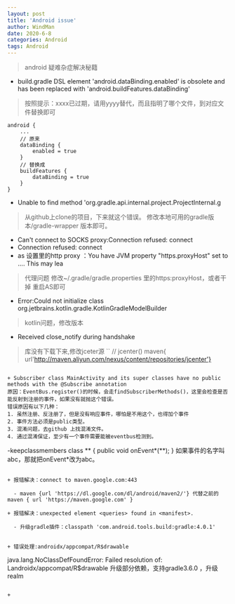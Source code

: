 ```yaml
---
layout: post
title: 'Android issue'
author: WindMan
date: 2020-6-8
categories: Android
tags: Android 
---
```

> android 疑难杂症解决秘籍

+ build.gradle DSL element 'android.dataBinding.enabled' is obsolete and has been replaced with 'android.buildFeatures.dataBinding'
> 按照提示：xxxx已过期，请用yyyy替代，而且指明了哪个文件，到对应文件替换即可
```
android {
    ...
    // 原来
    dataBinding {
        enabled = true
    }
    // 替换成
    buildFeatures {
        dataBinding = true
    }
}
```
+ Unable to find method 'org.gradle.api.internal.project.ProjectInternal.g
> 从github上clone的项目，下来就这个错误。
> 修改本地可用的gradle版本/gradle-wrapper 版本即可。

+ Can't connect to SOCKS proxy:Connection refused: connect
+ Connection refused: connect
+ as 设置里的http proxy ：You have JVM property "https.proxyHost" set to .... This may lea
> 代理问题
> 修改~/.gradle/gradle.properties 里的https:proxyHost，或者干掉
> 重启AS即可

+ Error:Could not initialize class org.jetbrains.kotlin.gradle.KotlinGradleModelBuilder
> kotlin问题，修改版本

+ Received close_notify during handshake
> 库没有下载下来,修改jceter源
``
// jcenter()
maven{ url'http://maven.aliyun.com/nexus/content/repositories/jcenter'}
```

+ Subscriber class MainActivity and its super classes have no public methods with the @Subscribe annotation
原因：EventBus.register()的时候，会走findSubscriberMethods()，这里会检查是否能反射到注册的事件，如果没有就抛这个错误。
错误原因有以下几种：
1. 虽然注册、反注册了，但是没有响应事件，哪怕是不用这个，也得加个事件
2. 事件方法必须是public类型。
3. 混淆问题，去github 上找混淆文件。
4. 通过混淆保证，至少有一个事件需要能被eventbus检测到。

```
-keepclassmembers class ** {
    public void onEvent*(**);
}
如果事件的名字叫abc，那就把onEvent*改为abc。
```

+ 报错解决：connect to maven.google.com:443

  - maven {url 'https://dl.google.com/dl/android/maven2/'} 代替之前的maven { url 'https://maven.google.com' }

+ 报错解决：unexpected element <queries> found in <manifest>.

  - 升级gradle插件：classpath 'com.android.tools.build:gradle:4.0.1'


+ 错误处理:androidx/appcompat/R$drawable

  ```
  java.lang.NoClassDefFoundError: Failed resolution of: Landroidx/appcompat/R$drawable
  升级部分依赖，支持gradle3.6.0 ，升级realm
  ```

+   
